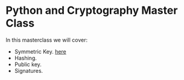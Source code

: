# Python and Cryptography Master Class
In this masterclass we will cover:

* Symmetric Key. [here](https://github.com/billbuchanan/cryptomasterclass/tree/main/01_symmetric)
* Hashing.
* Public key.
* Signatures.



